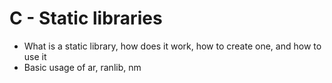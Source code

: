 # C - Static libraries
* What is a static library, how does it work, how to create one, and how to use it
* Basic usage of ar, ranlib, nm


